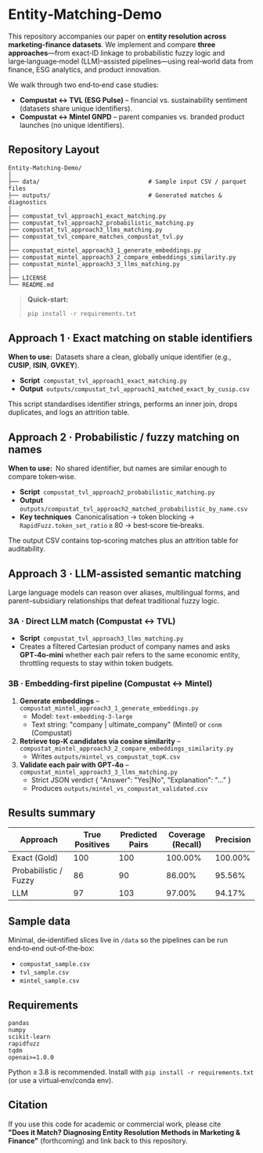 
# Entity‑Matching‑Demo

This repository accompanies our paper on **entity resolution across marketing-finance datasets**. We implement and compare **three approaches**—from exact‐ID linkage to probabilistic fuzzy logic and large‑language‑model (LLM)–assisted pipelines—using real‑world data from finance, ESG analytics, and product innovation.

We walk through two end‑to‑end case studies:

- **Compustat ↔ TVL (ESG Pulse)** – financial vs. sustainability sentiment (datasets share unique identifiers).
- **Compustat ↔ Mintel GNPD** – parent companies vs. branded product launches (no unique identifiers).

## Repository Layout

```text
Entity‑Matching‑Demo/
│
├── data/                               # Sample input CSV / parquet files
├── outputs/                            # Generated matches & diagnostics
│
├── compustat_tvl_approach1_exact_matching.py
├── compustat_tvl_approach2_probabilistic_matching.py
├── compustat_tvl_approach3_llms_matching.py
├── compustat_tvl_compare_matches_compustat_tvl.py
│
├── compustat_mintel_approach3_1_generate_embeddings.py
├── compustat_mintel_approach3_2_compare_embeddings_similarity.py
├── compustat_mintel_approach3_3_llms_matching.py
│
├── LICENSE
└── README.md
```

> **Quick‑start:**
>
> ```bash
> pip install -r requirements.txt
> ```

## Approach 1 · Exact matching on stable identifiers

**When to use:** Datasets share a clean, globally unique identifier (e.g., **CUSIP**, **ISIN**, **GVKEY**).

- **Script** `compustat_tvl_approach1_exact_matching.py`
- **Output** `outputs/compustat_tvl_approach1_matched_exact_by_cusip.csv`

This script standardises identifier strings, performs an inner join, drops duplicates, and logs an attrition table.

## Approach 2 · Probabilistic / fuzzy matching on names

**When to use:** No shared identifier, but names are similar enough to compare token‑wise.

- **Script** `compustat_tvl_approach2_probabilistic_matching.py`
- **Output** `outputs/compustat_tvl_approach2_matched_probabilistic_by_name.csv`
- **Key techniques** Canonicalisation → token blocking → `RapidFuzz.token_set_ratio` ≥ 80 → best‑score tie‑breaks.

The output CSV contains top‑scoring matches plus an attrition table for auditability.

## Approach 3 · LLM‑assisted semantic matching

Large language models can reason over aliases, multilingual forms, and parent–subsidiary relationships that defeat traditional fuzzy logic.

### 3A · Direct LLM match (Compustat ↔ TVL)

- **Script** `compustat_tvl_approach3_llms_matching.py`
- Creates a filtered Cartesian product of company names and asks **GPT‑4o‑mini** whether each pair refers to the same economic entity, throttling requests to stay within token budgets.

### 3B · Embedding‑first pipeline (Compustat ↔ Mintel)

1. **Generate embeddings** – `compustat_mintel_approach3_1_generate_embeddings.py`
   - Model: `text‑embedding‑3‑large`
   - Text string: "company | ultimate\_company" (Mintel) or `conm` (Compustat)
2. **Retrieve top‑K candidates via cosine similarity** – `compustat_mintel_approach3_2_compare_embeddings_similarity.py`
   - Writes `outputs/mintel_vs_compustat_topK.csv`
3. **Validate each pair with GPT‑4o** – `compustat_mintel_approach3_3_llms_matching.py`
   - Strict JSON verdict { "Answer": "Yes|No", "Explanation": "…" }
   - Produces `outputs/mintel_vs_compustat_validated.csv`

## Results summary

| Approach              | True Positives | Predicted Pairs | Coverage (Recall) | Precision |
| --------------------- | -------------- | --------------- | ----------------- | --------- |
| Exact (Gold)          | 100            | 100             | 100.00%           | 100.00%   |
| Probabilistic / Fuzzy | 86             | 90              | 86.00%            | 95.56%    |
| LLM                   | 97             | 103             | 97.00%            | 94.17%    |

## Sample data

Minimal, de‑identified slices live in `/data` so the pipelines can be run end‑to‑end out‑of‑the‑box:

* `compustat_sample.csv`
* `tvl_sample.csv`
* `mintel_sample.csv`

## Requirements

```text
pandas
numpy
scikit‑learn
rapidfuzz
tqdm
openai>=1.0.0
```

Python ≥ 3.8 is recommended. Install with `pip install -r requirements.txt` (or use a virtual‑env/conda env).

## Citation

If you use this code for academic or commercial work, please cite **"Does it Match? Diagnosing Entity Resolution Methods in Marketing & Finance"** (forthcoming) and link back to this repository.